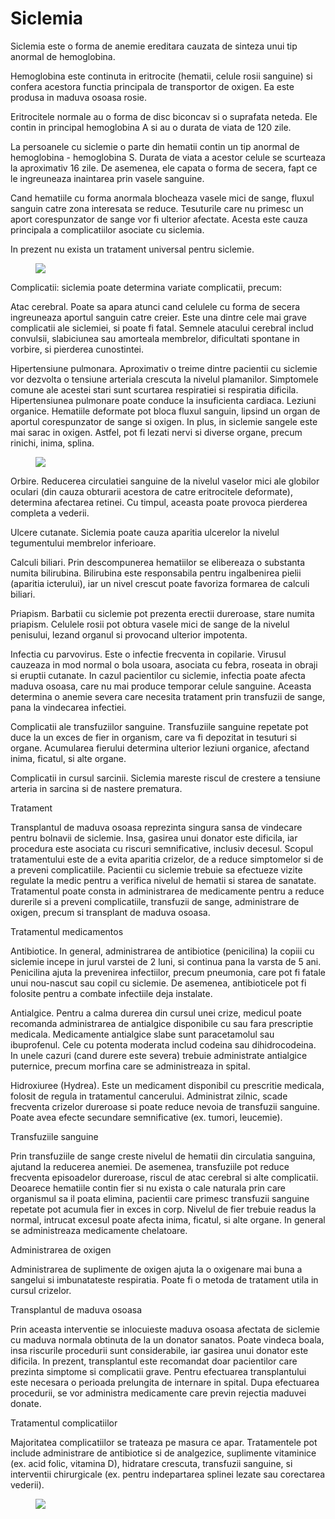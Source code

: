 

# Siclemia

Siclemia este o forma de anemie ereditara cauzata de sinteza unui tip anormal de hemoglobina.

Hemoglobina este continuta in eritrocite (hematii, celule rosii sanguine) si confera acestora functia principala de transportor de oxigen. Ea este produsa in maduva osoasa rosie.

Eritrocitele normale au o forma de disc biconcav si o suprafata neteda. Ele contin in principal hemoglobina A si au o durata de viata de 120 zile.

La persoanele cu siclemie o parte din hematii contin un tip anormal de hemoglobina - hemoglobina S. Durata de viata a acestor celule se scurteaza la aproximativ 16 zile. De asemenea, ele capata o forma de secera, fapt ce le ingreuneaza inaintarea prin vasele sanguine.

Cand hematiile cu forma anormala blocheaza vasele mici de sange, fluxul sanguin catre zona interesata se reduce. Tesuturile care nu primesc un aport corespunzator de sange vor fi ulterior afectate. Acesta este cauza principala a complicatiilor asociate cu siclemia.

In prezent nu exista un tratament universal pentru siclemie.
<figure class="left"><img src='http://www.romedic.ro/uploadart/boli/1724.jpg'  /></figure>

Complicatii: siclemia poate determina variate complicatii, precum:

Atac cerebral. Poate sa apara atunci cand celulele cu forma de secera ingreuneaza aportul sanguin catre creier. Este una dintre cele mai grave complicatii ale siclemiei, si poate fi fatal. Semnele atacului cerebral includ convulsii, slabiciunea sau amorteala membrelor, dificultati spontane in vorbire, si pierderea cunostintei.

Hipertensiune pulmonara. Aproximativ o treime dintre pacientii cu siclemie vor dezvolta o tensiune arteriala crescuta la nivelul plamanilor. Simptomele comune ale acestei stari sunt scurtarea respiratiei si respiratia dificila. Hipertensiunea pulmonare poate conduce la insuficienta cardiaca.
Leziuni organice. Hematiile deformate pot bloca fluxul sanguin, lipsind un organ de aportul corespunzator de sange si oxigen. In plus, in siclemie sangele este mai sarac in oxigen. Astfel, pot fi lezati nervi si diverse organe, precum rinichi, inima, splina.
<figure class="left"><img src='http://www.romedic.ro/uploadart/boli/3047.jpg' /></figure>

Orbire. Reducerea circulatiei sanguine de la nivelul vaselor mici ale globilor oculari (din cauza obturarii acestora de catre eritrocitele deformate), determina afectarea retinei. Cu timpul, aceasta poate provoca pierderea completa a vederii.

Ulcere cutanate. Siclemia poate cauza aparitia ulcerelor la nivelul tegumentului membrelor inferioare.

Calculi biliari. Prin descompunerea hematiilor se elibereaza o substanta numita bilirubina. Bilirubina este responsabila pentru ingalbenirea pielii (aparitia icterului), iar un nivel crescut poate favoriza formarea de calculi biliari.

Priapism. Barbatii cu siclemie pot prezenta erectii dureroase, stare numita priapism. Celulele rosii pot obtura vasele mici de sange de la nivelul penisului, lezand organul si provocand ulterior impotenta.

Infectia cu parvovirus. Este o infectie frecventa in copilarie. Virusul cauzeaza in mod normal o bola usoara, asociata cu febra, roseata in obraji si eruptii cutanate. In cazul pacientilor cu siclemie, infectia poate afecta maduva osoasa, care nu mai produce temporar celule sanguine. Aceasta determina o anemie severa care necesita tratament prin transfuzii de sange, pana la vindecarea infectiei.

Complicatii ale transfuziilor sanguine. Transfuziile sanguine repetate pot duce la un exces de fier in organism, care va fi depozitat in tesuturi si organe. Acumularea fierului determina ulterior leziuni organice, afectand inima, ficatul, si alte organe.

Complicatii in cursul sarcinii. Siclemia mareste riscul de crestere a tensiune arteria in sarcina si de nastere prematura.

Tratament

Transplantul de maduva osoasa reprezinta singura sansa de vindecare pentru bolnavii de siclemie. Insa, gasirea unui donator este dificila, iar procedura este asociata cu riscuri semnificative, inclusiv decesul. Scopul tratamentului este de a evita aparitia crizelor, de a reduce simptomelor si de a preveni complicatiile. Pacientii cu siclemie trebuie sa efectueze vizite regulate la medic pentru a verifica nivelul de hematii si starea de sanatate. Tratamentul poate consta in administrarea de medicamente pentru a reduce durerile si a preveni complicatiile, transfuzii de sange, administrare de oxigen, precum si transplant de maduva osoasa.

Tratamentul medicamentos

Antibiotice. In general, administrarea de antibiotice (penicilina) la copiii cu siclemie incepe in jurul varstei de 2 luni, si continua pana la varsta de 5 ani. Penicilina ajuta la prevenirea infectiilor, precum pneumonia, care pot fi fatale unui nou-nascut sau copil cu siclemie. De asemenea, antibioticele pot fi folosite pentru a combate infectiile deja instalate.

Antialgice. Pentru a calma durerea din cursul unei crize, medicul poate recomanda administrarea de antialgice disponibile cu sau fara prescriptie medicala. Medicamente antialgice slabe sunt paracetamolul sau ibuprofenul. Cele cu potenta moderata includ codeina sau dihidrocodeina. In unele cazuri (cand durere este severa) trebuie administrate antialgice puternice, precum morfina care se administreaza in spital.

Hidroxiuree (Hydrea). Este un medicament disponibil cu prescritie medicala, folosit de regula in tratamentul cancerului. Administrat zilnic, scade frecventa crizelor dureroase si poate reduce nevoia de transfuzii sanguine. Poate avea efecte secundare semnificative (ex. tumori, leucemie).

Transfuziile sanguine

Prin transfuziile de sange creste nivelul de hematii din circulatia sanguina, ajutand la reducerea anemiei. De asemenea, transfuziile pot reduce frecventa episoadelor dureroase, riscul de atac cerebral si alte complicatii. Deoarece hematiile contin fier si nu exista o cale naturala prin care organismul sa il poata elimina, pacientii care primesc transfuzii sanguine repetate pot acumula fier in exces in corp. Nivelul de fier trebuie readus la normal, intrucat excesul poate afecta inima, ficatul, si alte organe. In general se administreaza medicamente chelatoare.

Administrarea de oxigen

Administrarea de suplimente de oxigen ajuta la o oxigenare mai buna a sangelui si imbunatateste respiratia. Poate fi o metoda de tratament utila in cursul crizelor.

Transplantul de maduva osoasa

Prin aceasta interventie se inlocuieste maduva osoasa afectata de siclemie cu maduva normala obtinuta de la un donator sanatos. Poate vindeca boala, insa riscurile procedurii sunt considerabile, iar gasirea unui donator este dificila. In prezent, transplantul este recomandat doar pacientilor care prezinta simptome si complicatii grave. Pentru efectuarea transplantului este necesara o perioada prelungita de internare in spital. Dupa efectuarea procedurii, se vor administra medicamente care previn rejectia maduvei donate.

Tratamentul complicatiilor

Majoritatea complicatiilor se trateaza pe masura ce apar. Tratamentele pot include administrare de antibiotice si de analgezice, suplimente vitaminice (ex. acid folic, vitamina D), hidratare crescuta, transfuzii sanguine, si interventii chirurgicale (ex. pentru indepartarea splinei lezate sau corectarea vederii).
<figure class="left"><img src='http://sanatate.bzi.ro/public/upload/photos/319/antibiotice.jpg' /></figure>
